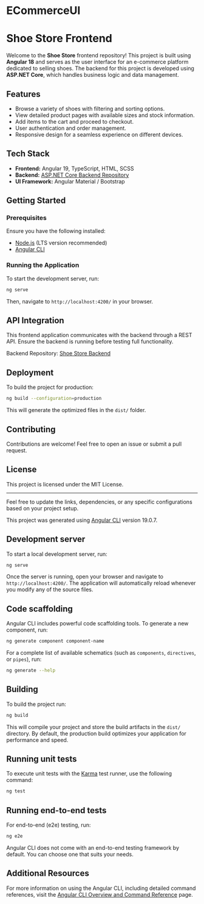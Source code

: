 # ECommerceUI

# Shoe Store Frontend

Welcome to the **Shoe Store** frontend repository! This project is built using **Angular 18** and serves as the user interface for an e-commerce platform dedicated to selling shoes. The backend for this project is developed using **ASP.NET Core**, which handles business logic and data management.

## Features

- Browse a variety of shoes with filtering and sorting options.
- View detailed product pages with available sizes and stock information.
- Add items to the cart and proceed to checkout.
- User authentication and order management.
- Responsive design for a seamless experience on different devices.

## Tech Stack

- **Frontend:** Angular 19, TypeScript, HTML, SCSS
- **Backend:** [ASP.NET Core Backend Repository](https://github.com/modernc1/Shoes-Store.API)
- **UI Framework:** Angular Material / Bootstrap

## Getting Started

### Prerequisites

Ensure you have the following installed:

- [Node.js](https://nodejs.org/) (LTS version recommended)
- [Angular CLI](https://angular.io/cli)


### Running the Application

To start the development server, run:
```sh
ng serve
```
Then, navigate to `http://localhost:4200/` in your browser.

## API Integration

This frontend application communicates with the backend through a REST API. Ensure the backend is running before testing full functionality.

Backend Repository: [Shoe Store Backend](https://github.com/modernc1/Shoes-Store.API)

## Deployment

To build the project for production:
```sh
ng build --configuration=production
```
This will generate the optimized files in the `dist/` folder.

## Contributing

Contributions are welcome! Feel free to open an issue or submit a pull request.

## License

This project is licensed under the MIT License.

---

Feel free to update the links, dependencies, or any specific configurations based on your project setup.


This project was generated using [Angular CLI](https://github.com/angular/angular-cli) version 19.0.7.

## Development server

To start a local development server, run:

```bash
ng serve
```

Once the server is running, open your browser and navigate to `http://localhost:4200/`. The application will automatically reload whenever you modify any of the source files.

## Code scaffolding

Angular CLI includes powerful code scaffolding tools. To generate a new component, run:

```bash
ng generate component component-name
```

For a complete list of available schematics (such as `components`, `directives`, or `pipes`), run:

```bash
ng generate --help
```

## Building

To build the project run:

```bash
ng build
```

This will compile your project and store the build artifacts in the `dist/` directory. By default, the production build optimizes your application for performance and speed.

## Running unit tests

To execute unit tests with the [Karma](https://karma-runner.github.io) test runner, use the following command:

```bash
ng test
```

## Running end-to-end tests

For end-to-end (e2e) testing, run:

```bash
ng e2e
```

Angular CLI does not come with an end-to-end testing framework by default. You can choose one that suits your needs.

## Additional Resources

For more information on using the Angular CLI, including detailed command references, visit the [Angular CLI Overview and Command Reference](https://angular.dev/tools/cli) page.
